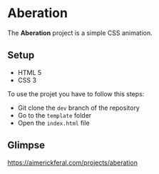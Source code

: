 # **Aberation**

The **Aberation** project is a simple CSS animation.

## **Setup**

- HTML 5
- CSS 3

To use the projet you have to follow this steps:

- Git clone the `dev` branch of the repository
- Go to the `template` folder
- Open the `index.html` file

## **Glimpse**

https://aimerickferal.com/projects/aberation
